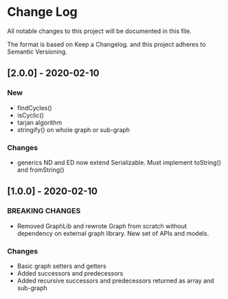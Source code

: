 # Change Log

All notable changes to this project will be documented in this file.

The format is based on Keep a Changelog. and this project adheres to Semantic Versioning.

## [2.0.0] - 2020-02-10

### New
* findCycles()
* isCyclic()
* tarjan algorithm
* stringify() on whole graph or sub-graph

### Changes
* generics ND and ED now extend Serializable. Must implement toString() and fromString()

## [1.0.0] - 2020-02-10

### BREAKING CHANGES
* Removed GraphLib and rewrote Graph from scratch without dependency on external graph library. New set of APIs and models.

### Changes
* Basic graph setters and getters
* Added successors and predecessors
* Added recursive successors and predecessors returned as array and sub-graph 


